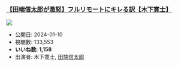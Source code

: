 ### [【田端信太郎が激怒】フルリモートにキレる訳【木下寛士】](https://www.youtube.com/watch?v=csaOxTn0m-8)
[![](https://img.youtube.com/vi/csaOxTn0m-8/sddefault.jpg)](https://www.youtube.com/watch?v=csaOxTn0m-8)
-   公開日: 2024-01-10
-   視聴数: 133,553
-   **いいね数: 1,158**
-   出演者: 木下寛士, [田端信太郎](/rehacq_fan/people/田端信太郎 "wikilink")
